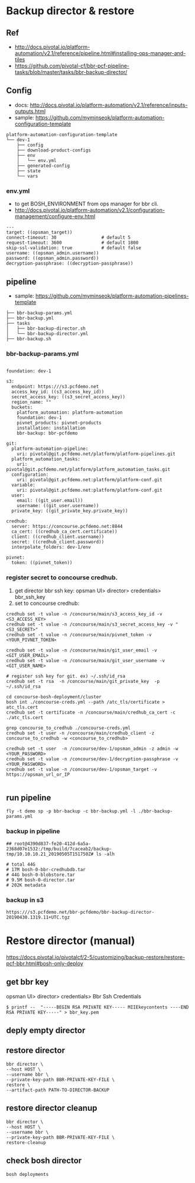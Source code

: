 # Backup director & restore

## Ref
- http://docs.pivotal.io/platform-automation/v2.1/reference/pipeline.html#installing-ops-manager-and-tiles
- https://github.com/pivotal-cf/bbr-pcf-pipeline-tasks/blob/master/tasks/bbr-backup-director/


## Config
- docs: http://docs.pivotal.io/platform-automation/v2.1/reference/inputs-outputs.html
- sample: https://github.com/myminseok/platform-automation-configuration-template
```
platform-automation-configuration-template
└── dev-1
    ├── config
    ├── download-product-configs
    ├── env
    │   └── env.yml
    ├── generated-config
    ├── state
    └── vars

```

### env.yml
- to get BOSH_ENVIRONMENT from ops manager for bbr cli.
- http://docs.pivotal.io/platform-automation/v2.1/configuration-management/configure-env.html
```
---
target: ((opsman_target))
connect-timeout: 30                 # default 5
request-timeout: 3600               # default 1800
skip-ssl-validation: true           # default false
username: ((opsman_admin.username))
password: ((opsman_admin.password))
decryption-passphrase: ((decryption-passphrase))
```


## pipeline
- sample: https://github.com/myminseok/platform-automation-pipelines-template
```
├── bbr-backup-params.yml
├── bbr-backup.yml
├── tasks
│   ├── bbr-backup-director.sh
│   └── bbr-backup-director.yml
├── bbr-backup.sh
```

### bbr-backup-params.yml
```

foundation: dev-1

s3:
  endpoint: https:///s3.pcfdemo.net
  access_key_id: ((s3_access_key_id))
  secret_access_key: ((s3_secret_access_key))
  region_name: ""
  buckets:
    platform_automation: platform-automation
    foundation: dev-1
    pivnet_products: pivnet-products
    installation: installation
    bbr-backup: bbr-pcfdemo

git:
  platform-automation-pipeline:
    uri: pivotal@git.pcfdemo.net/platform/platform-pipelines.git
  platform_automation_tasks:
    uri: pivotal@git.pcfdemo.net/platform/platform_automation_tasks.git
  configuration:
    uri: pivotal@git.pcfdemo.net:platform/platform-conf.git
  variable:
    uri: pivotal@git.pcfdemo.net:platform/platform-conf.git
  user: 
    email: ((git_user.email))
    username: ((git_user.username))
  private_key: ((git_private_key.private_key))

credhub:
  server: https://concourse.pcfdemo.net:8844
  ca_cert: ((credhub_ca_cert.certificate))
  client: ((credhub_client.username))
  secret: ((credhub_client.password))
  interpolate_folders: dev-1/env

pivnet: 
  token: ((pivnet_token))

```

###  register secret to concourse credhub.
1. get director bbr ssh key: opsman UI> director> credentials> bbr_ssh_key
1. set to concourse credhub:  

```
credhub set -t value -n /concourse/main/s3_access_key_id -v <S3_ACCESS_KEY>
credhub set -t value -n /concourse/main/s3_secret_access_key -v "<S3_SECRET>"
credhub set -t value -n /concourse/main/pivnet_token -v <YOUR_PIVNET_TOKEN>

credhub set -t value -n /concourse/main/git_user_email -v <GIT_USER_EMAIL>
credhub set -t value -n /concourse/main/git_user_username -v <GIT_USER_NAME>

# register ssh key for git. ex) ~/.ssh/id_rsa
credhub set -t rsa  -n /concourse/main/git_private_key  -p ~/.ssh/id_rsa 
 
cd concourse-bosh-deployment/cluster
bosh int ./concourse-creds.yml --path /atc_tls/certificate > atc_tls.cert
credhub set -t certificate -n /concourse/main/credhub_ca_cert -c ./atc_tls.cert

grep concourse_to_credhub ./concourse-creds.yml
credhub set -t user -n /concourse/main/credhub_client -z concourse_to_credhub -w <concourse_to_credhub>

credhub set -t user  -n /concourse/dev-1/opsman_admin -z admin -w <YOUR_PASSWORD>
credhub set -t value -n /concourse/dev-1/decryption-passphrase -v <YOUR_PASSWORD>
credhub set -t value -n /concourse/dev-1/opsman_target -v https://opsman_url_or_IP


```

## run pipeline
```
fly -t demo sp -p bbr-backup -c bbr-backup.yml -l ./bbr-backup-params.yml
```
### backup in pipeline
```
## root@4390d837-fe20-412d-6a5a-2368d07e1532:/tmp/build/7caceab2/backup-tmp/10.10.10.21_20190505T151750Z# ls -alh

# total 44G
# 17M bosh-0-bbr-credhubdb.tar
# 44G bosh-0-blobstore.tar
# 9.5M bosh-0-director.tar
# 202K metadata

```
### backup in s3
```
https:///s3.pcfdemo.net/bbr-pcfdemo/bbr-backup-director-20190430.1319.11+UTC.tgz

```

# Restore director (manual)
https://docs.pivotal.io/pivotalcf/2-5/customizing/backup-restore/restore-pcf-bbr.html#bosh-only-deploy


## get bbr key
opsman UI> director> credentials>  Bbr Ssh Credentials
```
$ printf --  "-----BEGIN RSA PRIVATE KEY----- MIIEkeycontents ----END RSA PRIVATE KEY-----" > bbr_key.pem
```

## deply empty director 

## restore director
```
bbr director \
--host HOST \
--username bbr \
--private-key-path BBR-PRIVATE-KEY-FILE \
restore \
--artifact-path PATH-TO-DIRECTOR-BACKUP

```

## restore director cleanup
```
bbr director \
--host HOST \
--username bbr \
--private-key-path BBR-PRIVATE-KEY-FILE \
restore-cleanup
```

## check bosh director
```
bosh deployments

```



